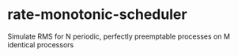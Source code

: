 # rate-monotonic-scheduler
Simulate RMS for N periodic, perfectly preemptable processes on M identical processors
